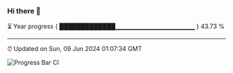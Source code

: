 ### Hi there 👋

⏳ Year progress { █████████████▁▁▁▁▁▁▁▁▁▁▁▁▁▁▁▁▁ } 43.73 %

---

⏰ Updated on Sun, 09 Jun 2024 01:07:34 GMT

![Progress Bar CI](https://github.com/JuvenileQ/Progress-Bar-CI/workflows/main/badge.svg)
